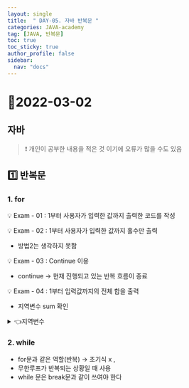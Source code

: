 ```yaml
---
layout: single
title:  " DAY-05. 자바 반복문 "
categories: JAVA-academy
tag: [JAVA, 반복문]
toc: true
toc_sticky: true
author_profile: false
sidebar:
  nav: "docs"
---
```

# 📌2022-03-02

## 자바

<!--Quote-->

> ❗ 개인이 공부한 내용을 적은 것 이기에 오류가 많을 수도 있음


## **1️⃣ 반복문**

### 1. for

<script src="https://gist.github.com/kimyeong96/4a95cf8be3d55da56b53345bfd44413d.js"></script>


💡 Exam - 01 : 1부터 사용자가 입력한 값까지 출력한 코드를 작성

<script src="https://gist.github.com/kimyeong96/0ff7e045ae41794cfa3cb46c349f77e1.js"></script>

💡 Exam - 02 :  1부터 사용자가 입력한 값까지 홀수만 출력

<script src="https://gist.github.com/kimyeong96/66584771b7f81dd24a2cd172f43cbea4.js"></script>

- 방법2는 생각하지 못함

💡 Exam - 03 : Continue 이용

<script src="https://gist.github.com/kimyeong96/d6d3483f410d59ca0d0c525a52a2045c.js"></script>

- continue → 현재 진행되고 있는 반복 흐름이 종료

💡 Exam - 04 : 1부터 입력값까지의 전체 합을 출력

<script src="https://gist.github.com/kimyeong96/5975368447e59e2fd23613bb99fbb98a.js"></script>


- 지역변수 sum 확인
<details>
<summary>👈지역변수 </summary>
<div markdown="1">
반복문 / 조건문 혹은 메서드(기능)의 {} 안 범위에서만 사용할 수 있는 변수
</div>
</details>

### 2. while

<script src="https://gist.github.com/kimyeong96/d3a2d3f2ec4584c67b6c78ef99e7b18b.js"></script>

- for문과 같은 역할(반복) → 초기식 x ,
- 무한루프가 반복되는 상황일 때 사용
- while 문은 break문과 같이 쓰여야 한다